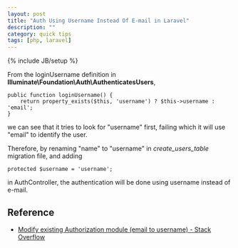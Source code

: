 ```yaml
---
layout: post
title: "Auth Using Username Instead Of E-mail in Laravel"
description: ""
category: quick tips
tags: [php, laravel]
---
```

{% include JB/setup %}


From the loginUsername definition in **Illuminate\Foundation\Auth\AuthenticatesUsers**,

    public function loginUsername() {
        return property_exists($this, 'username') ? $this->username : 'email';
    }

we can see that it tries to look for "username" first, failing which it will use "email" to identify the user.

Therefore, by renaming "name" to "username" in *create_users_table* migration file, and adding

    protected $username = 'username';

in AuthController, the authentication will be done using username instead of e-mail.


## Reference

* [Modify existing Authorization module (email to username) - Stack Overflow](http://stackoverflow.com/a/31387345)